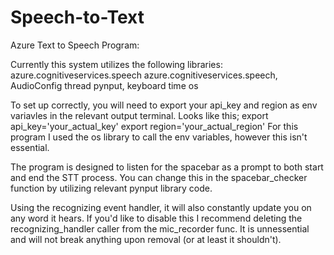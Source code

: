 # Speech-to-Text
Azure Text to Speech Program:

Currently this system utilizes the following libraries:
azure.cognitiveservices.speech
azure.cognitiveservices.speech, AudioConfig
thread
pynput, keyboard
time
os

To set up correctly, you will need to export your api_key and region as env variavles in the relevant output terminal. Looks like this;
export api_key='your_actual_key'
export region='your_actual_region'
For this program I used the os library to call the env variables, however this isn't essential.

The program is designed to listen for the spacebar as a prompt to both start and end the STT process. You can change this in the spacebar_checker function by utilizing relevant pynput library code.

Using the recognizing event handler, it will also constantly update you on any word it hears. If you'd like to disable this I recommend deleting the recognizing_handler caller from the mic_recorder func. It is unnessential and will not break anything upon removal (or at least it shouldn't).

